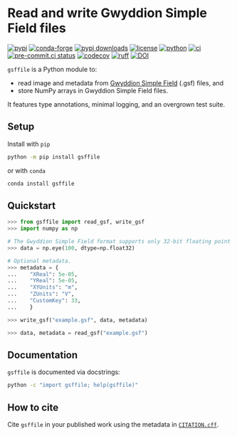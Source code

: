 # Read and write Gwyddion Simple Field files

[![pypi](https://img.shields.io/pypi/v/gsffile)](https://pypi.org/project/gsffile/)
[![conda-forge](https://img.shields.io/conda/vn/conda-forge/gsffile)](https://anaconda.org/conda-forge/gsffile)
[![pypi downloads](https://img.shields.io/pypi/dm/gsffile)](https://pypistats.org/packages/gsffile)
[![license](https://img.shields.io/github/license/angelo-peronio/gsffile?color=4CC71E)](https://github.com/angelo-peronio/gsffile/blob/master/LICENSE)
[![python](https://img.shields.io/pypi/pyversions/gsffile)](https://pypi.org/project/gsffile/)
[![ci](https://github.com/angelo-peronio/gsffile/actions/workflows/ci.yaml/badge.svg)](https://github.com/angelo-peronio/gsffile/actions/workflows/ci.yaml)
[![pre-commit.ci status](https://results.pre-commit.ci/badge/github/angelo-peronio/gsffile/master.svg)](https://results.pre-commit.ci/latest/github/angelo-peronio/gsffile/master)
[![codecov](https://codecov.io/github/angelo-peronio/gsffile/graph/badge.svg)](https://codecov.io/github/angelo-peronio/gsffile)
[![ruff](https://img.shields.io/endpoint?url=https://raw.githubusercontent.com/astral-sh/ruff/main/assets/badge/format.json)](https://docs.astral.sh/ruff/)
[![DOI](https://zenodo.org/badge/821387178.svg)](https://doi.org/10.5281/zenodo.16998022)

`gsffile` is a Python module to:

* read image and metadata from [Gwyddion Simple Field](http://gwyddion.net/documentation/user-guide-en/gsf.html) (.gsf) files, and
* store NumPy arrays in Gwyddion Simple Field files.

It features type annotations, minimal logging, and an overgrown test suite.

## Setup

Install with `pip`

```bash
python -m pip install gsffile
```

or with `conda`

```bash
conda install gsffile
```

## Quickstart

```python
>>> from gsffile import read_gsf, write_gsf
>>> import numpy as np

# The Gwyddion Simple Field format supports only 32-bit floating point data.
>>> data = np.eye(100, dtype=np.float32)

# Optional metadata.
>>> metadata = {
...    "XReal": 5e-05,
...    "YReal": 5e-05,
...    "XYUnits": "m",
...    "ZUnits": "V",
...    "CustomKey": 33,
...    }

>>> write_gsf("example.gsf", data, metadata)

>>> data, metadata = read_gsf("example.gsf")

```

## Documentation

`gsffile` is documented via docstrings:

```bash
python -c "import gsffile; help(gsffile)"
```

## How to cite

Cite `gsffile` in your published work using the metadata in [`CITATION.cff`](CITATION.cff).
